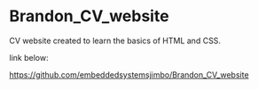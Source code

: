 # Brandon_CV_website
CV website created to learn the basics of HTML and CSS.


link below:

https://github.com/embeddedsystemsjimbo/Brandon_CV_website

